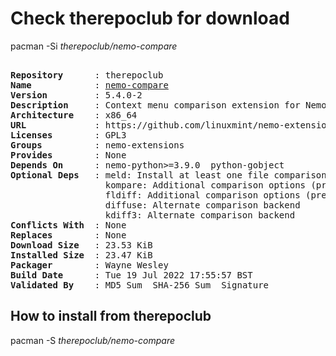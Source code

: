 # Check therepoclub for download

pacman -Si *therepoclub/nemo-compare*

<div class="highlight"><pre class="highlight"><text>
<b>Repository</b>      : therepoclub
<b>Name</b>            : <a href="../../x86_64/nemo-compare-5.4.0-2-x86_64.pkg.tar.zst">nemo-compare</a>
<b>Version</b>         : 5.4.0-2
<b>Description</b>     : Context menu comparison extension for Nemo file manager
<b>Architecture</b>    : x86_64
<b>URL</b>             : https://github.com/linuxmint/nemo-extensions
<b>Licenses</b>        : GPL3
<b>Groups</b>          : nemo-extensions
<b>Provides</b>        : None
<b>Depends On</b>      : nemo-python>=3.9.0  python-gobject
<b>Optional Deps</b>   : meld: Install at least one file comparison program
                  kompare: Additional comparison options (preferred diff, three-way, multi-compare)
                  fldiff: Additional comparison options (preferred diff, three-way, multi-compare)
                  diffuse: Alternate comparison backend
                  kdiff3: Alternate comparison backend
<b>Conflicts With</b>  : None
<b>Replaces</b>        : None
<b>Download Size</b>   : 23.53 KiB
<b>Installed Size</b>  : 23.47 KiB
<b>Packager</b>        : Wayne Wesley <wayne6324@gmail.com>
<b>Build Date</b>      : Tue 19 Jul 2022 17:55:57 BST
<b>Validated By</b>    : MD5 Sum  SHA-256 Sum  Signature
</text></pre></div>

## How to install from therepoclub

pacman -S *therepoclub/nemo-compare*
